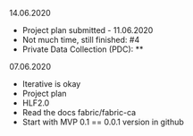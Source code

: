 14.06.2020
* Project plan submitted - 11.06.2020
* Not much time, still finished: #4
* Private Data Collection (PDC):
  ** 

07.06.2020
* Iterative is okay
* Project plan 
* HLF2.0
* Read the docs fabric/fabric-ca
* Start with MVP 0.1 == 0.0.1 version in github
